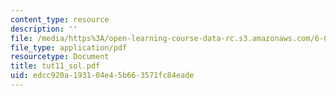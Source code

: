 ```yaml
---
content_type: resource
description: ''
file: /media/https%3A/open-learning-course-data-rc.s3.amazonaws.com/6-041-probabilistic-systems-analysis-and-applied-probability-spring-2006/edcc920a193104e45b663571fc84eade_tut11_sol.pdf
file_type: application/pdf
resourcetype: Document
title: tut11_sol.pdf
uid: edcc920a-1931-04e4-5b66-3571fc84eade
---
```

